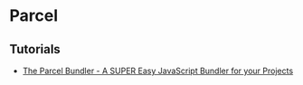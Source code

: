 # Parcel

## Tutorials

* [The Parcel Bundler - A SUPER Easy JavaScript Bundler for your Projects](https://www.youtube.com/watch?v=OK6akGZCC88)
